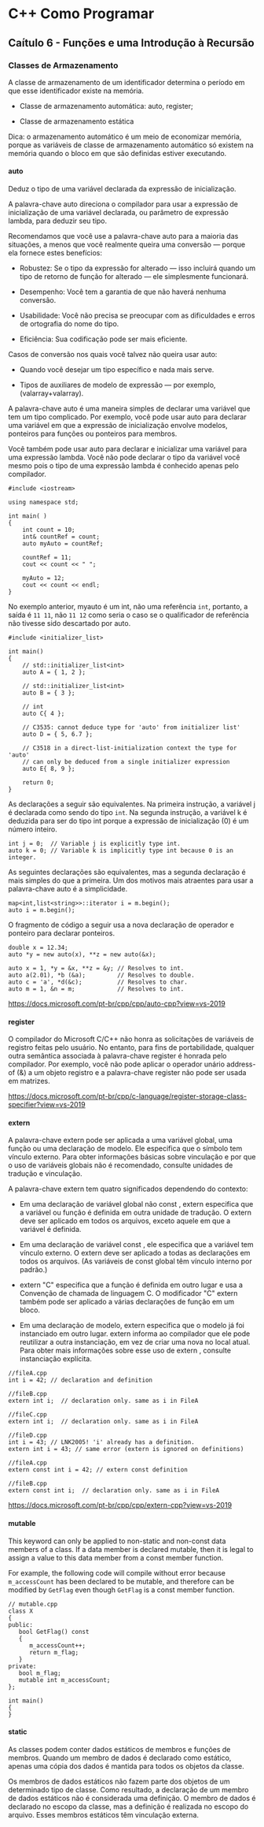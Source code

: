 # C++ Como Programar 

## Caítulo 6 - Funções e uma Introdução à Recursão

### Classes de Armazenamento

A classe de armazenamento de um identificador determina o
período em que esse identificador existe na memória. 

- Classe de armazenamento automática: auto, register; 

- Classe de armazenamento estática

Dica: o armazenamento automático é um meio de economizar 
memória, porque as variáveis de classe de armazenamento 
automático só existem na memória quando o bloco em que são 
definidas estiver executando. 

#### auto 

Deduz o tipo de uma variável declarada da expressão de 
inicialização.

A palavra-chave auto direciona o compilador para usar a 
expressão de inicialização de uma variável declarada, ou
parâmetro de expressão lambda, para deduzir seu tipo.

Recomendamos que você use a palavra-chave auto para a 
maioria das situações, a menos que você realmente queira
uma conversão — porque ela fornece estes benefícios:

- Robustez: Se o tipo da expressão for alterado — isso 
incluirá quando um tipo de retorno de função for alterado 
— ele simplesmente funcionará.

- Desempenho: Você tem a garantia de que não haverá nenhuma
conversão.

- Usabilidade: Você não precisa se preocupar com as
dificuldades e erros de ortografia do nome do tipo.

- Eficiência: Sua codificação pode ser mais eficiente.

Casos de conversão nos quais você talvez não queira usar auto:

- Quando você desejar um tipo específico e nada mais 
serve.

- Tipos de auxiliares de modelo de expressão — por 
exemplo, (valarray+valarray).

A palavra-chave auto é uma maneira simples de declarar uma
variável que tem um tipo complicado. Por exemplo, você 
pode usar auto para declarar uma variável em que a expressão
de inicialização envolve modelos, ponteiros para funções 
ou ponteiros para membros.

Você também pode usar auto para declarar e inicializar uma
variável para uma expressão lambda. Você não pode declarar 
o tipo da variável você mesmo pois o tipo de uma expressão
lambda é conhecido apenas pelo compilador.

```
#include <iostream>

using namespace std;

int main( )
{
    int count = 10;
    int& countRef = count;
    auto myAuto = countRef;

    countRef = 11;
    cout << count << " ";

    myAuto = 12;
    cout << count << endl;
}
```

No exemplo anterior, myauto é um int, não uma referência 
```int```, portanto, a saída é ```11 11```, não ```11 12``` como seria o 
caso se o qualificador de referência não tivesse sido 
descartado por auto.

```
#include <initializer_list>

int main()
{
    // std::initializer_list<int>
    auto A = { 1, 2 };

    // std::initializer_list<int>
    auto B = { 3 };

    // int
    auto C{ 4 };

    // C3535: cannot deduce type for 'auto' from initializer list'
    auto D = { 5, 6.7 };

    // C3518 in a direct-list-initialization context the type for 'auto'
    // can only be deduced from a single initializer expression
    auto E{ 8, 9 };

    return 0;
}
```

As declarações a seguir são equivalentes. Na primeira instrução,
a variável j é declarada como sendo do tipo ```int```. Na segunda 
instrução, a variável k é deduzida para ser do tipo int porque 
a expressão de inicialização (0) é um número inteiro.

```
int j = 0;  // Variable j is explicitly type int.
auto k = 0; // Variable k is implicitly type int because 0 is an integer.
```
As seguintes declarações são equivalentes, mas a segunda 
declaração é mais simples do que a primeira. Um dos motivos
mais atraentes para usar a palavra-chave auto é a simplicidade.

```
map<int,list<string>>::iterator i = m.begin();
auto i = m.begin();
```

O fragmento de código a seguir usa a nova declaração de operador e 
ponteiro para declarar ponteiros.

```
double x = 12.34;
auto *y = new auto(x), **z = new auto(&x);
```

```
auto x = 1, *y = &x, **z = &y; // Resolves to int.
auto a(2.01), *b (&a);         // Resolves to double.
auto c = 'a', *d(&c);          // Resolves to char.
auto m = 1, &n = m;            // Resolves to int.
```

https://docs.microsoft.com/pt-br/cpp/cpp/auto-cpp?view=vs-2019


#### register 

O compilador do Microsoft C/C++ não honra as solicitações
de variáveis de registro feitas pelo usuário. No entanto,
para fins de portabilidade, qualquer outra semântica associada
à palavra-chave register é honrada pelo compilador. Por exemplo,
você não pode aplicar o operador unário address-of (&) a 
um objeto registro e a palavra-chave register não pode ser 
usada em matrizes.

https://docs.microsoft.com/pt-br/cpp/c-language/register-storage-class-specifier?view=vs-2019

#### extern 

A palavra-chave extern pode ser aplicada a uma variável global, uma 
função ou uma declaração de modelo. Ele especifica que o símbolo tem 
vínculo externo. Para obter informações básicas sobre vinculação e 
por que o uso de variáveis globais não é recomendado, consulte unidades 
de tradução e vinculação.

A palavra-chave extern tem quatro significados dependendo do contexto:

- Em uma declaração de variável global não const , extern especifica 
que a variável ou função é definida em outra unidade de tradução. 
O extern deve ser aplicado em todos os arquivos, exceto aquele em que 
a variável é definida.

- Em uma declaração de variável const , ele especifica que a variável
tem vínculo externo. O extern deve ser aplicado a todas as declarações 
em todos os arquivos. (As variáveis de const global têm vínculo interno 
por padrão.)

- extern "C" especifica que a função é definida em outro lugar e usa 
a Convenção de chamada de linguagem C. O modificador "C" extern 
também pode ser aplicado a várias declarações de função em um bloco.

- Em uma declaração de modelo, extern especifica que o modelo já foi 
instanciado em outro lugar. extern informa ao compilador que ele pode 
reutilizar a outra instanciação, em vez de criar uma nova no local atual. 
Para obter mais informações sobre esse uso de extern , consulte 
instanciação explícita.

```
//fileA.cpp
int i = 42; // declaration and definition

//fileB.cpp
extern int i;  // declaration only. same as i in FileA

//fileC.cpp
extern int i;  // declaration only. same as i in FileA

//fileD.cpp
int i = 43; // LNK2005! 'i' already has a definition.
extern int i = 43; // same error (extern is ignored on definitions)
```

```
//fileA.cpp
extern const int i = 42; // extern const definition

//fileB.cpp
extern const int i;  // declaration only. same as i in FileA
```

https://docs.microsoft.com/pt-br/cpp/cpp/extern-cpp?view=vs-2019

#### mutable 

This keyword can only be applied to non-static and non-const data 
members of a class. If a data member is declared mutable, then it 
is legal to assign a value to this data member from a const member 
function.

For example, the following code will compile without error because 
```m_accessCount``` has been declared to be mutable, and therefore can be 
modified by ```GetFlag``` even though ```GetFlag``` is a const member function.

```
// mutable.cpp
class X
{
public:
   bool GetFlag() const
   {
      m_accessCount++;
      return m_flag;
   }
private:
   bool m_flag;
   mutable int m_accessCount;
};

int main()
{
}
```

#### static 

As classes podem conter dados estáticos de membros e funções de membros.
Quando um membro de dados é declarado como estático, apenas uma cópia dos
dados é mantida para todos os objetos da classe.

Os membros de dados estáticos não fazem parte dos objetos de um determinado
tipo de classe. Como resultado, a declaração de um membro de dados estáticos
não é considerada uma definição. O membro de dados é declarado no escopo da 
classe, mas a definição é realizada no escopo do arquivo. Esses membros 
estáticos têm vinculação externa.

